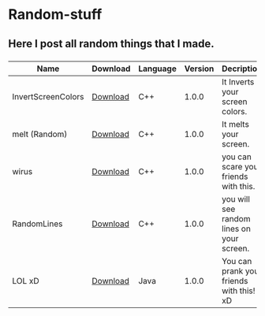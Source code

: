 # Random-stuff

## Here I post all random things that I made.

### 

| Name  | Download  | Language  | Version  | Decription  |
| ------------- | ------------- | ------------- | ------------- | ------------- |
| InvertScreenColors  | [Download](http://test.nl "test")  | C++  | 1.0.0  | It Inverts your screen colors.  |
| melt (Random)  | [Download](http://test.nl "test")  | C++  | 1.0.0  | It melts your screen.  |
| wirus  | [Download](http://test.nl "test")  | C++  | 1.0.0  | you can scare your friends with this.  | 
| RandomLines  | [Download](http://test.nl "test")  | C++  | 1.0.0  | you will see random lines on your screen.  |
| LOL xD  | [Download](http://test.nl "test")  | Java  | 1.0.0  | You can prank your friends with this! xD  |
